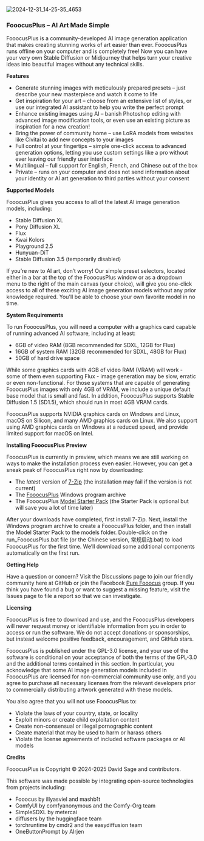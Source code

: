 
![2024-12-31_14-25-35_4653](https://github.com/user-attachments/assets/f0e08244-aa79-4d65-a2f7-4f7ffefe6ac9)

### FooocusPlus – AI Art Made Simple

FooocusPlus is a community-developed AI image generation application that makes creating stunning works of art easier than ever. FooocusPlus runs offline on your computer and is completely free! Now you can have your very own Stable Diffusion or Midjourney that helps turn your creative ideas into beautiful images without any technical skills.

**Features**

- Generate stunning images with meticulously prepared presets – just describe your new masterpiece and watch it come to life
- Get inspiration for your art – choose from an extensive list of styles, or use our integrated AI assistant to help you write the perfect prompt
- Enhance existing images using AI – banish Photoshop editing with advanced image modification tools, or even use an existing picture as inspiration for a new creation!
- Bring the power of community home – use LoRA models from websites like Civitai to add new concepts to your images
- Full control at your fingertips – simple one-click access to advanced generation options, letting you use custom settings like a pro without ever leaving our friendly user interface
- Multilingual – full support for English, French, and Chinese out of the box
- Private – runs on your computer and does not send information about your identity or AI art generation to third parties without your consent

**Supported Models**

FooocusPlus gives you access to all of the latest AI image generation models, including:

- Stable Diffusion XL
- Pony Diffusion XL
- Flux
- Kwai Kolors
- Playground 2.5
- Hunyuan-DiT
- Stable Diffusion 3.5 (temporarily disabled)

If you’re new to AI art, don’t worry! Our simple preset selectors, located either in a bar at the top of the FooocusPlus window or as a dropdown menu to the right of the main canvas (your choice), will give you one-click access to all of these exciting AI image generation models without any prior knowledge required. You'll be able to choose your own favorite model in no time.

**System Requirements**

To run FooocusPlus, you will need a computer with a graphics card capable of running advanced AI software, including at least:

- 6GB of video RAM (8GB recommended for SDXL, 12GB for Flux)
- 16GB of system RAM (32GB recommended for SDXL, 48GB for Flux)
- 50GB of hard drive space

While some graphics cards with 4GB of video RAM (VRAM) will work - some of them even supporting Flux - image generation may be slow, erratic or even non-functional. For those systems that are capable of generating FooocusPlus images with only 4GB of VRAM, we include a unique default base model that is small and fast. In addition, FooocusPlus supports Stable Diffusion 1.5 (SD1.5), which should run in most 4GB VRAM cards.

FooocusPlus supports NVIDIA graphics cards on Windows and Linux, macOS on Silicon, and many AMD graphics cards on Linux. We also support using AMD graphics cards on Windows at a reduced speed, and provide limited support for macOS on Intel.

**Installing FooocusPlus Preview**

FooocusPlus is currently in preview, which means we are still working on ways to make the installation process even easier. However, you can get a sneak peak of FooocusPlus right now by downloading:

- The _latest_ version of [7-Zip](https://7-zip.org/) (the installation may fail if the version is not current)
- The [FooocusPlus](https://huggingface.co/DavidDragonsage/FooocusPlus/resolve/main/FooocusPlus.zip) Windows program archive
- The FooocusPlus [Model Starter Pack](https://huggingface.co/DavidDragonsage/FooocusPlus/resolve/main/StarterPack.7z) (the Starter Pack is optional but will save you a lot of time later)

After your downloads have completed, first install 7-Zip. Next, install the Windows program archive to create a FooocusPlus folder, and then install the Model Starter Pack to the models folder. Double-click on the run_FooocusPlus.bat file (or the Chinese version, 常规启动.bat) to load FooocusPlus for the first time. We’ll download some additional components automatically on the first run.

**Getting Help**

Have a question or concern? Visit the Discussions page to join our friendly community here at GitHub or join the Facebook [Pure Fooocus](https://www.facebook.com/groups/fooocus) group. If you think you have found a bug or want to suggest a missing feature, visit the Issues page to file a report so that we can investigate.

**Licensing**

FooocusPlus is free to download and use, and the FooocusPlus developers will never request money or identifiable information from you in order to access or run the software. We do not accept donations or sponsorships, but instead welcome positive feedback, encouragement, and GitHub stars.

FooocusPlus is published under the GPL-3.0 license, and your use of the software is conditional on your acceptance of both the terms of the GPL-3.0 and the additional terms contained in this section. In particular, you acknowledge that some AI image generation models included in FooocusPlus are licensed for non-commercial community use only, and you agree to purchase all necessary licenses from the relevant developers prior to commercially distributing artwork generated with these models.

You also agree that you will not use FooocusPlus to:

- Violate the laws of your country, state, or locality
- Exploit minors or create child exploitation content
- Create non-consensual or illegal pornographic content
- Create material that may be used to harm or harass others
- Violate the license agreements of included software packages or AI models

**Credits**

FooocusPlus is Copyright &copy; 2024-2025 David Sage and contributors.

This software was made possible by integrating open-source technologies from projects including:

- Fooocus by illyasviel and mashb1t
- ComfyUI by comfyanonymous and the Comfy-Org team
- SimpleSDXL by metercai
- diffusers by the huggingface team
- torchruntime by cmdr2 and the easydiffusion team
- OneButtonPrompt by AIrjen

